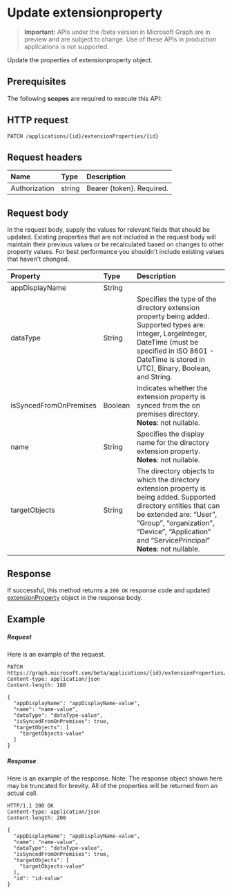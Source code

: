 # Update extensionproperty

> **Important:** APIs under the /beta version in Microsoft Graph are in preview and are subject to change. Use of these APIs in production applications is not supported.

Update the properties of extensionproperty object.
## Prerequisites
The following **scopes** are required to execute this API: 
## HTTP request
<!-- { "blockType": "ignored" } -->
```http
PATCH /applications/{id}/extensionProperties/{id}
```
## Request headers
| Name       | Type | Description|
|:-----------|:------|:----------|
| Authorization  | string  | Bearer {token}. Required. |

## Request body
In the request body, supply the values for relevant fields that should be updated. Existing properties that are not included in the request body will maintain their previous values or be recalculated based on changes to other property values. For best performance you shouldn't include existing values that haven't changed.

| Property	   | Type	|Description|
|:---------------|:--------|:----------|
|appDisplayName|String|            |
|dataType|String|Specifies the type of the directory extension property being added.   Supported types are: Integer, LargeInteger, DateTime (must be specified in ISO 8601 - DateTime is stored in UTC), Binary, Boolean, and String.|
|isSyncedFromOnPremises|Boolean|Indicates whether the extension property is synced from the on premises directory.                            **Notes**: not nullable.            |
|name|String|Specifies the display name for the directory extension property.                            **Notes**: not nullable.            |
|targetObjects|String|The directory objects to which the directory extension property is being added.  Supported directory entities that can be extended are: “User”, “Group”, “organization”, “Device”, “Application” and “ServicePrincipal”                            **Notes**: not nullable.            |

## Response

If successful, this method returns a `200 OK` response code and updated [extensionProperty](../resources/extensionproperty.md) object in the response body.
## Example
##### Request
Here is an example of the request.
<!-- {
  "blockType": "request",
  "name": "update_extensionproperty"
}-->
```http
PATCH https://graph.microsoft.com/beta/applications/{id}/extensionProperties/{id}
Content-type: application/json
Content-length: 188

{
  "appDisplayName": "appDisplayName-value",
  "name": "name-value",
  "dataType": "dataType-value",
  "isSyncedFromOnPremises": true,
  "targetObjects": [
    "targetObjects-value"
  ]
}
```
##### Response
Here is an example of the response. Note: The response object shown here may be truncated for brevity. All of the properties will be returned from an actual call.
<!-- {
  "blockType": "response",
  "truncated": true,
  "@odata.type": "microsoft.graph.extensionproperty"
} -->
```http
HTTP/1.1 200 OK
Content-type: application/json
Content-length: 208

{
  "appDisplayName": "appDisplayName-value",
  "name": "name-value",
  "dataType": "dataType-value",
  "isSyncedFromOnPremises": true,
  "targetObjects": [
    "targetObjects-value"
  ],
  "id": "id-value"
}
```

<!-- uuid: 8fcb5dbc-d5aa-4681-8e31-b001d5168d79
2015-10-25 14:57:30 UTC -->
<!-- {
  "type": "#page.annotation",
  "description": "Update extensionproperty",
  "keywords": "",
  "section": "documentation",
  "tocPath": ""
}-->
